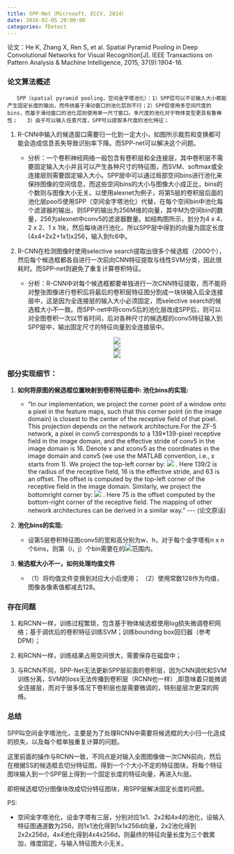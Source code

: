 ```yaml
---
title: SPP-Net（Microsoft, ECCV, 2014）
date: 2016-02-05 20:00:00
categories: fDetect
---
```


<script type="text/javascript" src="http://cdn.mathjax.org/mathjax/latest/MathJax.js?config=default"></script>

论文：He K, Zhang X, Ren S, et al. Spatial Pyramid Pooling in Deep Convolutional Networks for Visual Recognition[J]. IEEE Transactions on Pattern Analysis & Machine Intelligence, 2015, 37(9):1904-16.

### 论文算法概述

       SPP（spatial pyramid pooling，空间金字塔池化）：1）SPP层可以不论输入大小都能产生固定长度的输出，而传统基于滑动窗口的池化层则不行；2）SPP层使用多空间尺度的bins，而基于滑动窗口的池化层则使用单一尺寸窗口。多尺度的池化对于物体变型更具有鲁棒性；   3）由于可以输入任意尺度，SPP可以提取多尺度的池化特征；

1. R-CNN中输入的候选窗口需要归一化到一定大小，如图所示裁剪和变换都可能会造成信息丢失导致识别率下降。而SPP-net可以解决这个问题。
   
   * 分析：一个卷积神经网络一般包含有卷积层和全连接层，其中卷积层不需要固定输入大小并且可以产生各种尺寸的特征图，而SVM、softmax或全连接层则需要固定输入大小。SPP层中可以通过局部空间bins进行池化来保持图像的空间信息，而这些空间bins的大小与图像大小成正比，bins的个数则与图像大小无关。以使用alexnet为例子，将第5层的卷积层后面的池化层pool5使用SPP（空间金字塔池化）代替，在每个空间bin中池化每个滤波器的输出，则SPP的输出为256M维的向量，其中M为空间bin的数量，256为alexnet中conv5的滤波器数量。如结构图所示，划分为4 x 4、2 x 2、1 x 1块，然后每块进行池化，所以SPP层中得到的向量为固定长度(4x4+2x2+1x1)x256，输入到fc6中。


2. R-CNN在检测图像时使用selective search提取出很多个候选框（2000个），然后每个候选框都各自进行一次前向CNN特征提取与线性SVM分类，因此很耗时。而SPP-net则避免了重复计算卷积特征。
   
   * 分析：R-CNN中对每个候选框都要单独进行一次CNN特征提取，而不能将对整张图像进行卷积后将最后的卷积层特征图分割成一块块输入后全连接层中，这是因为全连接层的输入大小必须固定，而selective search的候选框大小不一致。而SPP-net中将conv5后的池化层改成SPP后，则可以对全图卷积一次以节省时间，后对各种尺寸的候选框的conv5特征输入到SPP层中，输出固定尺寸的特征向量到全连接层中。

<center><img src="{{ site.baseurl }}/images/pdDetect/spp1.jpg" ></center>
<center><img src="{{ site.baseurl }}/images/pdDetect/spp2.jpg" ></center>
<center><img src="{{ site.baseurl }}/images/pdDetect/spp3.jpg" ></center>

### 部分实现细节：

1. <strong>如何将原图的候选框位置映射到卷积特征图中: 池化bins的实现:</strong>

   * “In our implementation, we project the corner point of a window onto a pixel in the feature maps, such that this corner point (in the image domain) is closest to the center of the receptive field of that pixel. This projection depends on the network architecture.For the ZF-5 network, a pixel in conv5 corresponds to a 139*139-pixel receptive field in the image domain, and the effective stride of conv5 in the image domain is 16. Denote x and xconv5 as the coordinates in the image domain and conv5 (we use the MATLAB convention, i.e., x starts from 1). We project the top-left corner by: 
<img src="http://latex.codecogs.com/gif.latex? x_{conv5}  = \left\lfloor {(x - 139/2 + 63)/16} \right\rfloor  + 1" /> . 
Here 139/2 is the radius of the receptive field, 16 is the effective stride, and 63 is an offset. The offset is computed by the top-left corner of the receptive field in the image domain. Similarly, we project the bottomright corner by:
<img src="http://latex.codecogs.com/gif.latex? x_{conv5}  = \left\lfloor {(x + 139/2 - 75)/16} \right\rfloor - 1" > .
Here 75 is the offset computed by the bottom-right corner of the receptive field. The mapping of other network architectures can be derived in a similar way.” --- (论文原话)

2. <strong>池化bins的实现:</strong>
  
   * 设第5层卷积特征图conv5的宽和高分别为w、h，对于每个金字塔有n x n个bins，则第（i，j）个bin需要在的<img src="http://latex.codecogs.com/gif.latex? \left[ {\left\lfloor {\frac{{i - 1}}{n}w} \right\rfloor ,\left\lceil {\frac{i}{n}w} \right\rceil *\left\lfloor {\frac{{i - 1}}{n}h} \right\rfloor ,\left\lceil {\frac{i}{n}h} \right\rceil } \right]" >范围内。

3. <strong>候选框大小不一，如何处理均值文件</strong>

   * （1）将均值文件变换到对应大小后使用； （2）使用常数128作为均值，图像各像素值都减去128。

### 存在问题

1. 和RCNN一样，训练过程繁琐，包含基于物体候选框使用log损失微调卷积网络；基于调优后的卷积特征训练SVM；训练bounding box回归器（参考DPM）；

2. 和RCNN一样，训练结果占用空间很大，需要保存在磁盘中；

3. 与RCNN不同，SPP-Net无法更新SPP层前面的卷积层，因为CNN调优和SVM训练分离，SVM的loss无法传播到卷积层（RCNN也一样）,即意味着只能微调全连接层，而对于很多情况下卷积层也是需要微调的，特别是层次更深的网络。

### 总结

   SPP叫空间金字塔池化，主要是为了处理RCNN中需要将候选框的大小归一化造成的损失，以及每个框单独重复计算的问题。
   
   这里前面的操作与RCNN一致，不同点是对输入全图图像做一次CNN前向，然后在根据SS的候选框去切分特征图，得到一个个大小不定的特征图块，将每个特征图块输入到一个SPP层上得到一个固定长度的特征向量，再进入fc层。
   
   即把候选框切分图像块改成切分特征图块，用SPP层解决固定长度的问题。

PS:

* 空间金字塔池化，设金字塔有三层，分别对应1x1、2x2和4x4的池化，设输入特征图通道数为256，则1x1池化得到1x1x256d向量，2x2池化得到2x2x256d，4x4池化得到4x4x256d，则最终的特征向量长度为三个数累加，维度固定，与输入特征图大小无关。